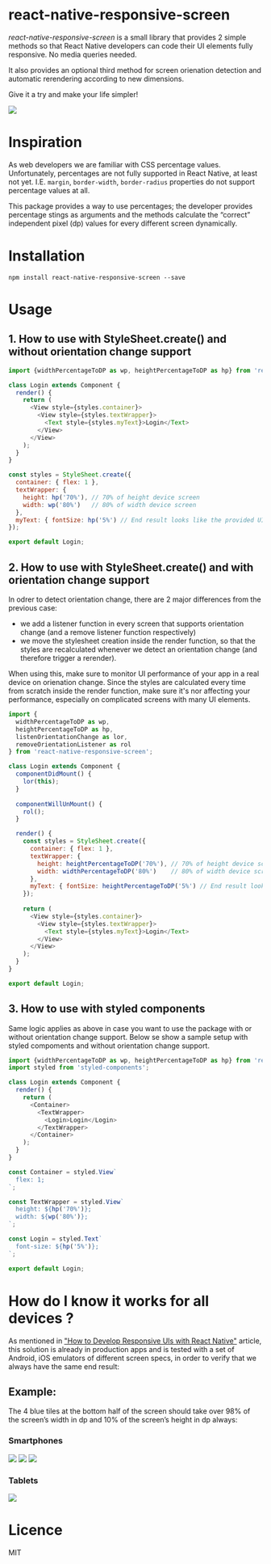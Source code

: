 # react-native-responsive-screen

<i>react-native-responsive-screen</i> is a small library that provides 2 simple methods so that React Native developers can code their UI elements fully responsive. No media queries needed.

It also provides an optional third method for screen orienation detection and automatic rerendering according to new dimensions.

Give it a try and make your life simpler!

<img src="https://cdn-images-1.medium.com/max/800/1*BWpx3uRPlWByahoXA6M-BQ.jpeg" />

# Inspiration

As web developers we are familiar with CSS percentage values. Unfortunately, percentages are not fully supported in React Native, at least not yet. I.E. `margin`, `border-width`, `border-radius` properties do not support percentage values at all.

This package provides a way to use percentages; the developer provides percentage stings as arguments and the methods calculate the “correct” independent pixel (dp) values for every different screen dynamically.

# Installation

`npm install react-native-responsive-screen --save`

# Usage

## 1. How to use with StyleSheet.create() and without orientation change support 
```javascript
import {widthPercentageToDP as wp, heightPercentageToDP as hp} from 'react-native-responsive-screen';

class Login extends Component {
  render() {
    return (
      <View style={styles.container}>
        <View style={styles.textWrapper}>
          <Text style={styles.myText}>Login</Text>
        </View>
      </View>
    );
  }
}

const styles = StyleSheet.create({
  container: { flex: 1 },
  textWrapper: {
    height: hp('70%'), // 70% of height device screen
    width: wp('80%')   // 80% of width device screen
  },
  myText: { fontSize: hp('5%') // End result looks like the provided UI mockup }
});

export default Login;
```

## 2. How to use with StyleSheet.create() and with orientation change support
In odrer to detect orientation change, there are 2 major differences from the previous case:
* we add a listener function in every screen that supports orientation change (and a remove listener function respectively)
* we move the stylesheet creation inside the render function, so that the styles are recalculated whenever we detect an orientation change (and therefore trigger a rerender).

When using this, make sure to monitor UI performance of your app in a real device on orienation change. Since the styles are calculated every time from scratch inside the render function, make sure it's nor affecting your performance, especially on complicated screens with many UI elements.

```javascript
import {
  widthPercentageToDP as wp,
  heightPercentageToDP as hp,
  listenOrientationChange as lor,
  removeOrientationListener as rol
} from 'react-native-responsive-screen';

class Login extends Component {
  componentDidMount() {
    lor(this);
  }
  
  componentWillUnMount() {
    rol();
  }

  render() {
    const styles = StyleSheet.create({
      container: { flex: 1 },
      textWrapper: {
        height: heightPercentageToDP('70%'), // 70% of height device screen
        width: widthPercentageToDP('80%')    // 80% of width device screen
      },
      myText: { fontSize: heightPercentageToDP('5%') // End result looks like the provided UI mockup }
    });
  
    return (
      <View style={styles.container}>
        <View style={styles.textWrapper}>
          <Text style={styles.myText}>Login</Text>
        </View>
      </View>
    );
  }
}

export default Login;
```

## 3. How to use with styled components
Same logic applies as above in case you want to use the package with or without orientation change support. Below se show a sample setup with styled compoments and without orientation change support.

```javascript
import {widthPercentageToDP as wp, heightPercentageToDP as hp} from 'react-native-responsive-screen';
import styled from 'styled-components';

class Login extends Component {
  render() {
    return (
      <Container>
        <TextWrapper>
          <Login>Login</Login>
        </TextWrapper>
      </Container>
    );
  }
}

const Container = styled.View`
  flex: 1;
`;

const TextWrapper = styled.View`
  height: ${hp('70%')};
  width: ${wp('80%')};
`;

const Login = styled.Text`
  font-size: ${hp('5%')};
`;

export default Login;
```



# How do I know it works for all devices ?

As mentioned in ["How to Develop Responsive UIs with React Native"](https://medium.com/building-with-react-native/how-to-develop-responsive-uis-with-react-native-1x03-a448097c9503) article, this solution is already in production apps and is tested with a set of Android, iOS emulators of different screen specs, in order to verify that we always have the same end result:

## Example:
The 4 blue tiles at the bottom half of the screen should take over 98% of the screen’s width in dp and 10% of the screen’s height in dp always:

### Smartphones
<img src="https://cdn-images-1.medium.com/max/800/1*aoIGDVNrcvIw_4NRqRtHTA.png" />
<img src="https://cdn-images-1.medium.com/max/800/1*Yl9k-Lxg9jxJ9g00qmRlIA.png" />
<img src="https://cdn-images-1.medium.com/max/800/1*rE43O18nt4_ECUvXr_fSZA.png" />

### Tablets
<img src="https://cdn-images-1.medium.com/max/800/1*3uJUPxITidUJAokwB8BokQ.png" />

# Licence

MIT
